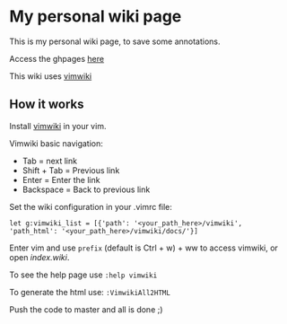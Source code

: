 # My personal wiki page

This is my personal wiki page, to save some annotations.

Access the ghpages [here](https://alanyoshida.github.io/vimwiki/)

This wiki uses [vimwiki](https://github.com/vimwiki/vimwiki)

## How it works

Install [vimwiki](https://github.com/vimwiki/vimwiki) in your vim.

Vimwiki basic navigation:
 - Tab = next link
 - Shift + Tab = Previous link
 - Enter = Enter the link
 - Backspace = Back to previous link

Set the wiki configuration in your .vimrc file:

```
let g:vimwiki_list = [{'path': '<your_path_here>/vimwiki', 'path_html': '<your_path_here>/vimwiki/docs/'}]
```

Enter vim and use `prefix` (default is Ctrl + w) + ww to access vimwiki, or open *index.wiki*.

To see the help page use `:help vimwiki`

To generate the html use: `:VimwikiAll2HTML`

Push the code to master and all is done ;)

